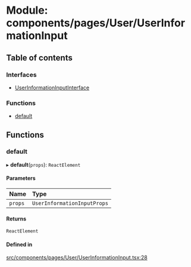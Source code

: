 # Module: components/pages/User/UserInformationInput

## Table of contents

### Interfaces

- [UserInformationInputInterface](../wiki/components.pages.User.UserInformationInput.UserInformationInputInterface)

### Functions

- [default](../wiki/components.pages.User.UserInformationInput#default)

## Functions

### default

▸ **default**(`props`): `ReactElement`

#### Parameters

| Name | Type |
| :------ | :------ |
| `props` | `UserInformationInputProps` |

#### Returns

`ReactElement`

#### Defined in

[src/components/pages/User/UserInformationInput.tsx:28](https://github.com/ExperimentsByFileFighter/WebApp-PoC-technical-Documentation/blob/5171d3e/src/components/pages/User/UserInformationInput.tsx#L28)

